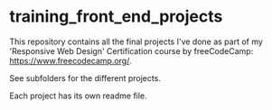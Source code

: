 # training_front_end_projects

This repository contains all the final projects I've done as part of my 'Responsive Web Design' Certification course by freeCodeCamp: https://www.freecodecamp.org/.

See subfolders for the different projects.

Each project has its own readme file.